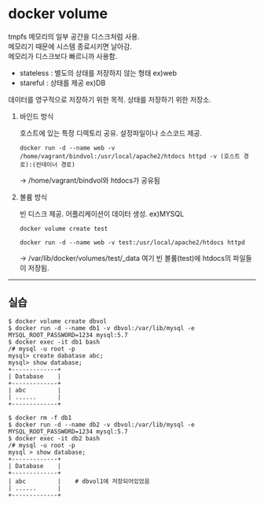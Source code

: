 # docker volume

tmpfs 메모리의 일부 공간을 디스크처럼 사용.    
메모리기 때문에 시스템 종료시키면 날아감.    
메모리가 디스크보다 빠르니까 사용함.

- stateless : 별도의 상태를 저장하지 않는 형태 ex)web
- stareful : 상태를 제공 ex)DB

데이터를 영구적으로 저장하기 위한 목적. 상태를 저장하기 위한 저장소.
1. 바인드 방식

    호스트에 있는 특정 디렉토리 공유. 설정파일이나 소스코드 제공.
    ```
    docker run -d --name web -v /home/vagrant/bindvol:/usr/local/apache2/htdocs httpd -v (호스트 경로):(컨테이너 경로)
    ```
    → /home/vagrant/bindvol와 htdocs가 공유됨

2. 볼륨 방식

    빈 디스크 제공. 어플리케이션이 데이터 생성. ex)MYSQL
    ```
    docker volume create test

    docker run -d --name web -v test:/usr/local/apache2/htdocs httpd
    ```
    → /var/lib/docker/volumes/test/_data 여기 빈 볼륨(test)에 htdocs의 파일들이 저장됨.

***

## 실습

```
$ docker volume create dbvol
$ docker run -d --name db1 -v dbvol:/var/lib/mysql -e MYSQL_ROOT_PASSWORD=1234 mysql:5.7
$ docker exec -it db1 bash
/# mysql -u root -p
mysql> create dabatase abc;
mysql> show database;
+-------------+
| Database    |
+-------------+
| abc         |
| ......      |
+-------------+

$ docker rm -f db1
$ docker run -d --name db2 -v dbvol:/var/lib/mysql -e MYSQL_ROOT_PASSWORD=1234 mysql:5.7
$ docker exec -it db2 bash
/# mysql -u root -p
mysql > show database;
+-------------+
| Database    |
+-------------+
| abc         |    # dbvol1에 저장되어있었음
| ......      |
+-------------+
```